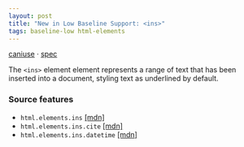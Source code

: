 ```yaml
---
layout: post
title: "New in Low Baseline Support: <ins>"
tags: baseline-low html-elements
---
```


[caniuse](https://caniuse.com/?search=ins) · [spec](https://html.spec.whatwg.org/multipage/edits.html#the-ins-element)

The `<ins>` element element represents a range of text that has been inserted into a document, styling text as underlined by default.

### Source features

- ``html.elements.ins`` [[mdn]](https://https://developer.mozilla.org/en-US/search?q=html.elements.ins)
- ``html.elements.ins.cite`` [[mdn]](https://https://developer.mozilla.org/en-US/search?q=html.elements.ins.cite)
- ``html.elements.ins.datetime`` [[mdn]](https://https://developer.mozilla.org/en-US/search?q=html.elements.ins.datetime)
